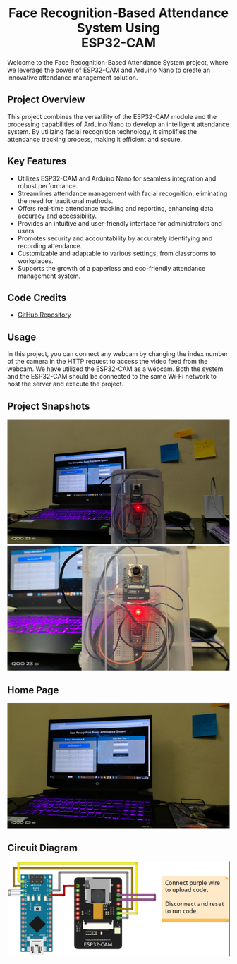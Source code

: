 <div align="center">
  <h1>Face Recognition-Based Attendance System Using 
    <br> ESP32-CAM</h1>
</div>


Welcome to the Face Recognition-Based Attendance System project, where we leverage the power of ESP32-CAM and Arduino Nano to create an innovative attendance management solution.

## Project Overview

This project combines the versatility of the ESP32-CAM module and the processing capabilities of Arduino Nano to develop an intelligent attendance system. By utilizing facial recognition technology, it simplifies the attendance tracking process, making it efficient and secure.

## Key Features

- Utilizes ESP32-CAM and Arduino Nano for seamless integration and robust performance.
- Streamlines attendance management with facial recognition, eliminating the need for traditional methods.
- Offers real-time attendance tracking and reporting, enhancing data accuracy and accessibility.
- Provides an intuitive and user-friendly interface for administrators and users.
- Promotes security and accountability by accurately identifying and recording attendance.
- Customizable and adaptable to various settings, from classrooms to workplaces.
- Supports the growth of a paperless and eco-friendly attendance management system.

## Code Credits

- [GitHub Repository](https://github.com/sharmaji27)

## Usage

In this project, you can connect any webcam by changing the index number of the camera in the HTTP request to access the video feed from the webcam. We have utilized the ESP32-CAM as a webcam. Both the system and the ESP32-CAM should be connected to the same Wi-Fi network to host the server and execute the project.

## Project Snapshots

![Snapshot 1](./IMG_20230624_194937.jpg)
![Snapshot 2](./IMG_20230624_195222.jpg)

## Home Page

![Home Page](./IMG_20230624_195013.jpg)

## Circuit Diagram

![Home Page](./Circuit-diagram.jpg)
